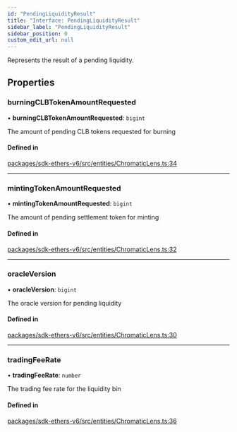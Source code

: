 ```yaml
---
id: "PendingLiquidityResult"
title: "Interface: PendingLiquidityResult"
sidebar_label: "PendingLiquidityResult"
sidebar_position: 0
custom_edit_url: null
---
```


Represents the result of a pending liquidity.

## Properties

### burningCLBTokenAmountRequested

• **burningCLBTokenAmountRequested**: `bigint`

The amount of pending CLB tokens requested for burning

#### Defined in

[packages/sdk-ethers-v6/src/entities/ChromaticLens.ts:34](https://github.com/chromatic-protocol/sdk/blob/c62b112/packages/sdk-ethers-v6/src/entities/ChromaticLens.ts#L34)

___

### mintingTokenAmountRequested

• **mintingTokenAmountRequested**: `bigint`

The amount of pending settlement token for minting

#### Defined in

[packages/sdk-ethers-v6/src/entities/ChromaticLens.ts:32](https://github.com/chromatic-protocol/sdk/blob/c62b112/packages/sdk-ethers-v6/src/entities/ChromaticLens.ts#L32)

___

### oracleVersion

• **oracleVersion**: `bigint`

The oracle version for pending liquidity

#### Defined in

[packages/sdk-ethers-v6/src/entities/ChromaticLens.ts:30](https://github.com/chromatic-protocol/sdk/blob/c62b112/packages/sdk-ethers-v6/src/entities/ChromaticLens.ts#L30)

___

### tradingFeeRate

• **tradingFeeRate**: `number`

The trading fee rate for the liquidity bin

#### Defined in

[packages/sdk-ethers-v6/src/entities/ChromaticLens.ts:36](https://github.com/chromatic-protocol/sdk/blob/c62b112/packages/sdk-ethers-v6/src/entities/ChromaticLens.ts#L36)
